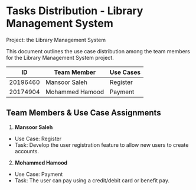 # Tasks Distribution - Library Management System
Project:  the Library Management System 

This document outlines the use case distribution among the team members for the Library Management System project.


|    ID      | Team Member      | Use Cases                 |
| -----------| -----------------| --------------------------|
| 20196460   | Mansoor Saleh    |  Register                 |
| 20174904   | Mohammed Hamood  |  Payment                  |


## Team Members & Use Case Assignments

1.	**Mansoor Saleh**
  - Use Case: Register
  - Task: Develop the user registration feature to allow new users to create accounts.
     

2.	**Mohammed Hamood**
  - Use Case: Payment
  - Task: The user can pay using a credit/debit card or benefit pay.

